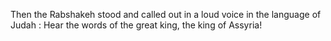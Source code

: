 Then the Rabshakeh stood and called out in a loud voice in the language of Judah : Hear the words of the great king, the king of Assyria!
